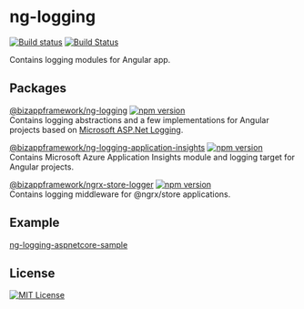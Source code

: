 ng-logging
=====================

<!-- Badges section here. -->
[![Build status](https://img.shields.io/appveyor/ci/mmzliveid/ng-logging.svg?label=appveyor)](https://ci.appveyor.com/project/mmzliveid/ng-logging)
[![Build Status](https://img.shields.io/travis/BizAppFramework/ng-logging/master.svg?label=travis)](https://travis-ci.org/BizAppFramework/ng-logging)

Contains logging modules for Angular app.

Packages
---------------

[@bizappframework/ng-logging](https://www.npmjs.com/package/@bizappframework/ng-logging) 
[![npm version](https://badge.fury.io/js/%40bizappframework%2Fng-logging.svg)](https://badge.fury.io/js/%40bizappframework%2Fng-logging)  
Contains logging abstractions and a few implementations for Angular projects based on [Microsoft ASP.Net Logging](https://github.com/aspnet/Logging).

[@bizappframework/ng-logging-application-insights](https://www.npmjs.com/package/@bizappframework/ng-logging-application-insights) 
[![npm version](https://badge.fury.io/js/%40bizappframework%2Fng-logging-application-insights.svg)](https://badge.fury.io/js/%40bizappframework%2Fng-logging-application-insights)  
Contains Microsoft Azure Application Insights module and logging target for Angular projects.

[@bizappframework/ngrx-store-logger](https://www.npmjs.com/package/@bizappframework/ngrx-store-logger) 
[![npm version](https://badge.fury.io/js/%40bizappframework%2Fngrx-store-logger.svg)](https://badge.fury.io/js/%40bizappframework%2Fngrx-store-logger)  
Contains logging middleware for @ngrx/store applications.

Example
---------------

[ng-logging-aspnetcore-sample](https://github.com/BizAppFramework/ng-logging/tree/master/samples/ng-logging-aspnetcore-sample)

License
---------------

[![MIT License](https://img.shields.io/badge/license-MIT-blue.svg?style=flat)](/LICENSE)